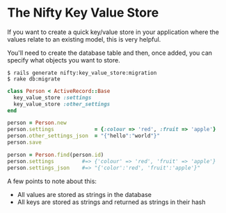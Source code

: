 # The Nifty Key Value Store

If you want to create a quick key/value store in your application where the values relate to an
existing model, this is very helpful.

You'll need to create the database table and then, once added, you can specify what objects
you want to store.

```
$ rails generate nifty:key_value_store:migration
$ rake db:migrate
```

```ruby
class Person < ActiveRecord::Base
  key_value_store :settings
  key_value_store :other_settings
end

person = Person.new
person.settings             = {:colour => 'red', :fruit => 'apple'}
person.other_settings_json  = "{"hello":"world"}"
person.save

person = Person.find(person.id)
person.settings         #=> {'colour' => 'red', 'fruit' => 'apple'}
person.settings_json    #=> "{'color':'red', 'fruit':'apple'}"
```

A few points to note about this:

* All values are stored as strings in the database
* All keys are stored as strings and returned as strings in their hash
